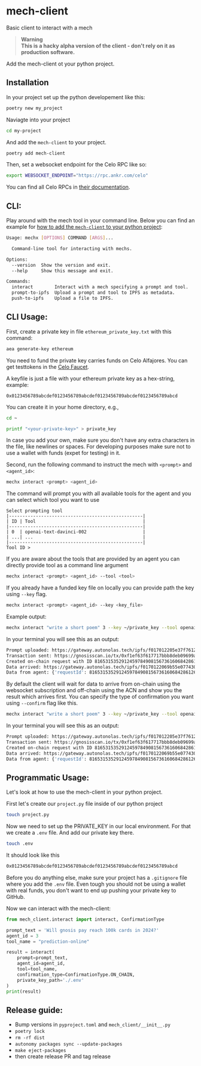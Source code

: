 # mech-client
Basic client to interact with a mech

> **Warning**<br />
> **This is a hacky alpha version of the client - don't rely on it as production software.**

Add the mech-client ot your python project.

## Installation

In your project set up the python developement like this:

```bash
poetry new my_project
```

Naviagte into your project

```bash
cd my-project
```

And add the `mech-client` to your project.

```bash
poetry add mech-client
```

Then, set a websocket endpoint for the Celo RPC like so:

```bash
export WEBSOCKET_ENDPOINT="https://rpc.ankr.com/celo"
```

You can find all Celo RPCs in [their documentation](https://docs.celo.org/learn/developer-tools#hosted-nodes).

## CLI:

Play around with the mech tool in your command line. Below you can find an example for [how to add the `mech-client` to your python project](#programmatic-usage):

```bash
Usage: mechx [OPTIONS] COMMAND [ARGS]...

  Command-line tool for interacting with mechs.

Options:
  --version  Show the version and exit.
  --help     Show this message and exit.

Commands:
  interact        Interact with a mech specifying a prompt and tool.
  prompt-to-ipfs  Upload a prompt and tool to IPFS as metadata.
  push-to-ipfs    Upload a file to IPFS.
 ```

## CLI Usage:

First, create a private key in file `ethereum_private_key.txt` with this command:

```bash
aea generate-key ethereum
```
You need to fund the private key carries funds on Celo Alfajores. You can get testtokens in the [Celo Faucet](https://faucet.celo.org/alfajores).

A keyfile is just a file with your ethereum private key as a hex-string, example:

```
0x0123456789abcdef0123456789abcdef0123456789abcdef0123456789abcd
```

You can create it in your home directory, e.g., 

```bash
cd ~
```

```bash
printf "<your-private-key>" > private_key
```

In case you add your own, make sure you don't have any extra characters in the file, like newlines or spaces. For developing purposes make sure not to use a wallet with funds (expet for testing) in it.

Second, run the following command to instruct the mech with `<prompt>` and `<agent_id>`:

```bash
mechx interact <prompt> <agent_id>
```

The command will prompt you with all available tools for the agent and you can select which tool you want to use

```
Select prompting tool
|--------------------------------------------------|
| ID | Tool                                        |
|--------------------------------------------------|
| 0  | openai-text-davinci-002                     |
| ...| ...                                         |
|--------------------------------------------------|
Tool ID > 
```

If you are aware about the tools that are provided by an agent you can directly provide tool as a command line argument

```bash
mechx interact <prompt> <agent_id> --tool <tool>
```

If you already have a funded key file on locally you can provide path the key using `--key` flag.

```bash
mechx interact <prompt> <agent_id> --key <key_file>
```

Example output:
```bash
mechx interact "write a short poem" 3 --key ~/private_key --tool openai-text-davinci-003
```

In your terminal you will see this as an output:

```bash
Prompt uploaded: https://gateway.autonolas.tech/ipfs/f017012205e37f761221a8ba4005e91c36b94153e9432b8888ff2acae6b101dd5a5de6768
Transaction sent: https://gnosisscan.io/tx/0xf1ef63f617717bbb8deb09699af99aa39f10155d33796de2fd7eb61c9c1458b6
Created on-chain request with ID 81653153529124597849081567361606842861262371002932574194580478443414142139857
Data arrived: https://gateway.autonolas.tech/ipfs/f0170122069b55e077430a00f3cbc3b069347e901396f978ff160eb2b0a947872be1848b7
Data from agent: {'requestId': 81653153529124597849081567361606842861262371002932574194580478443414142139857, 'result': "\n\nA summer breeze, so sweet,\nA gentle reminder of summer's heat.\nThe sky so blue, no cloud in sight,\nA perfect day, a wondrous sight."}
```

By default the client will wait for data to arrive from on-chain using the websocket subscription and off-chain using the ACN and show you the result which arrives first. You can specify the type of confirmation you want using `--confirm` flag like this. 

```bash
mechx interact "write a short poem" 3 --key ~/private_key --tool openai-text-davinci-003 --confirm on-chain
```

In your terminal you will see this as an output:

```bash
Prompt uploaded: https://gateway.autonolas.tech/ipfs/f017012205e37f761221a8ba4005e91c36b94153e9432b8888ff2acae6b101dd5a5de6768
Transaction sent: https://gnosisscan.io/tx/0xf1ef63f617717bbb8deb09699af99aa39f10155d33796de2fd7eb61c9c1458b6
Created on-chain request with ID 81653153529124597849081567361606842861262371002932574194580478443414142139857
Data arrived: https://gateway.autonolas.tech/ipfs/f0170122069b55e077430a00f3cbc3b069347e901396f978ff160eb2b0a947872be1848b7
Data from agent: {'requestId': 81653153529124597849081567361606842861262371002932574194580478443414142139857, 'result': "\n\nA summer breeze, so sweet,\nA gentle reminder of summer's heat.\nThe sky so blue, no cloud in sight,\nA perfect day, a wondrous sight."}
```

## Programmatic Usage:
Let's look at how to use the mech-client in your python project.

First let's create our `project.py` file inside of our python project

```bash
touch project.py
```

Now we need to set up the PRIVATE_KEY in our local environment. For that we create a `.env` file. And add our private key there. 

```bash
touch .env
```

It should look like this

```bash
0x0123456789abcdef0123456789abcdef0123456789abcdef0123456789abcd
```

Before you do anything else, make sure your project has a `.gitignore` file where you add the `.env` file. Even tough you should not be using a wallet with real funds, you don't want to end up pushing your private key to GitHub.

Now we can interact with the mech-client:

```python
from mech_client.interact import interact, ConfirmationType

prompt_text = 'Will gnosis pay reach 100k cards in 2024?'
agent_id = 3
tool_name = "prediction-online"

result = interact(
    prompt=prompt_text,
    agent_id=agent_id,
    tool=tool_name,
    confirmation_type=ConfirmationType.ON_CHAIN,
    private_key_path='./.env'
)
print(result)
```

## Release guide:

- Bump versions in `pyproject.toml` and `mech_client/__init__.py`
- `poetry lock`
- `rm -rf dist`
- `autonomy packages sync --update-packages`
- `make eject-packages`
- then create release PR and tag release
